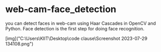 # web-cam-face_detection
 you can detect faces in web-cam using Haar Cascades in OpenCV and Python. Face detection is the first step for doing face recognition. 

 [img]("C:\Users\KIIT\Desktop\code clause\Screenshot 2023-07-29 134108.png")

